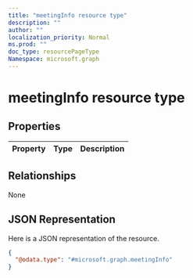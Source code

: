 ```yaml
---
title: "meetingInfo resource type"
description: ""
author: ""
localization_priority: Normal
ms.prod: ""
doc_type: resourcePageType
Namespace: microsoft.graph
---
```



# meetingInfo resource type



## Properties
|Property|Type|Description|
|:---|:---|:---|

## Relationships
None

## JSON Representation
Here is a JSON representation of the resource.
<!-- {
  "blockType": "resource",
  "@odata.type": "microsoft.graph.meetingInfo"
}
-->
``` json
{
  "@odata.type": "#microsoft.graph.meetingInfo"
}
```

